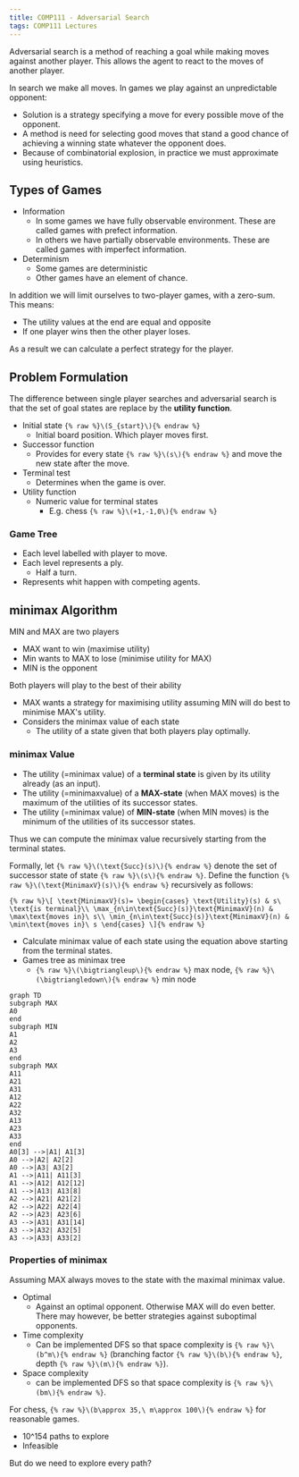 ```yaml
---
title: COMP111 - Adversarial Search
tags: COMP111 Lectures
---
```

Adversarial search is a method of reaching a goal while making moves against another player. This allows the agent to react to the moves of another player.

In search we make all moves. In games we play against an unpredictable opponent:

* Solution is a strategy  specifying a move for every possible move of the opponent.
* A method is need for selecting good moves that stand a good chance of achieving a winning state whatever the opponent does.
* Because of combinatorial explosion, in practice we must approximate using heuristics.

## Types of Games

* Information
	* In some games we have fully observable environment. These are called games with prefect information.
	* In others we have partially observable environments. These are called games with imperfect information.
* Determinism
	* Some games are deterministic
	* Other games have an element of chance.

In addition we will limit ourselves to two-player games, with a zero-sum. This means:

* The utility values at the end are equal and opposite
* If one player wins then the other player loses.

As a result we can calculate a perfect strategy for the player.

## Problem Formulation
The difference between single player searches and adversarial search is that the set of goal states are replace by the **utility function**.

* Initial state `{% raw %}\(S_{start}\){% endraw %}`
	*  Initial board position. Which player moves first.
* Successor function
	* Provides for every state `{% raw %}\(s\){% endraw %}` and move the new state after the move.
* Terminal test
	* Determines when the game is over.
* Utility function
	* Numeric value for terminal states
		* E.g. chess `{% raw %}\(+1,-1,0\){% endraw %}`
		
### Game Tree
* Each level labelled with player to move.
* Each level represents a ply.
	* Half a turn.
* Represents whit happen with competing agents.

## minimax Algorithm 
MIN and MAX are two players

* MAX want to win (maximise utility)
* Min wants to MAX to lose (minimise utility for MAX)
* MIN is the opponent

Both players will play to the best of their ability

* MAX wants a strategy for maximising utility assuming MIN will do best to minimise MAX's utility.
* Considers the minimax value of each state
	* The utility of a state given that both players play optimally.
	
### minimax Value

* The utility (=minimax value) of a **terminal state** is given by its utility already (as an input).
* The utility (=minimaxvalue) of a **MAX-state** (when MAX moves) is the maximum of the utilities of its successor states.
* The utility (=minimax value) of **MIN-state** (when MIN moves) is the minimum of the utilities of its successor states.

Thus we can compute the minimax value recursively starting from the terminal states.

Formally, let `{% raw %}\(\text{Succ}(s)\){% endraw %}` denote the set of successor state of state `{% raw %}\(s\){% endraw %}`. Define the function `{% raw %}\(\text{MinimaxV}(s)\){% endraw %}` recursively as follows:

`{% raw %}\[
\text{MinimaxV}(s)=
\begin{cases}
	\text{Utility}(s) & s\ \text{is terminal}\\
	\max_{n\in\text{Succ}(s)}\text{MinimaxV}(n) & \max\text{moves in}\ s\\
	\min_{n\in\text{Succ}(s)}\text{MinimaxV}(n) & \min\text{moves in}\ s
\end{cases}
\]{% endraw %}`

* Calculate minimax value of each state using the equation above starting from the terminal states.
* Games tree as minimax tree
	* `{% raw %}\(\bigtriangleup\){% endraw %}` max node, `{% raw %}\(\bigtriangledown\){% endraw %}` min node
	
```mermaid
graph TD
subgraph MAX
A0
end
subgraph MIN
A1
A2
A3
end
subgraph MAX
A11
A21
A31
A12
A22
A32
A13
A23
A33
end
A0[3] -->|A1| A1[3]
A0 -->|A2| A2[2]
A0 -->|A3| A3[2]
A1 -->|A11| A11[3]
A1 -->|A12| A12[12]
A1 -->|A13| A13[8]
A2 -->|A21| A21[2]
A2 -->|A22| A22[4]
A2 -->|A23| A23[6]
A3 -->|A31| A31[14]
A3 -->|A32| A32[5]
A3 -->|A33| A33[2]

```

### Properties of minimax
Assuming MAX always moves to the state with the maximal minimax value.

* Optimal 
	* Against an optimal opponent. Otherwise MAX will do even better. There may however, be better strategies against suboptimal opponents.
* Time complexity
	* Can be implemented DFS so that space complexity is `{% raw %}\(b^m\){% endraw %}` (branching factor `{% raw %}\(b\){% endraw %}`, depth `{% raw %}\(m\){% endraw %}`).
* Space complexity
	* can be implemented DFS so that space complexity is `{% raw %}\(bm\){% endraw %}`.

For chess, `{% raw %}\(b\approx 35,\ m\approx 100\){% endraw %}` for reasonable games.

* 10^154 paths to explore
* Infeasible

But do we need to explore every path?

